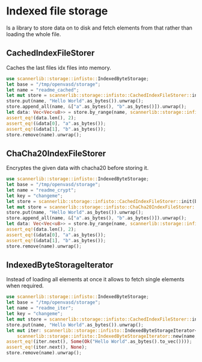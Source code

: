 # Indexed file storage

Is a library to store data on to disk and fetch elements from that rather than loading the whole file.

## CachedIndexFileStorer

Caches the last files idx files into memory.

```rust
use scannerlib::storage::infisto::IndexedByteStorage;
let base = "/tmp/openvasd/storage";
let name = "readme_cached";
let mut store = scannerlib::storage::infisto::CachedIndexFileStorer::init(base).unwrap();
store.put(name, "Hello World".as_bytes()).unwrap();
store.append_all(name, &["a".as_bytes(), "b".as_bytes()]).unwrap();
let data: Vec<Vec<u8>> = store.by_range(name, scannerlib::storage::infisto::Range::Between(1, 3)).unwrap();
assert_eq!(data.len(), 2);
assert_eq!(&data[0], "a".as_bytes());
assert_eq!(&data[1], "b".as_bytes());
store.remove(name).unwrap();
```

## ChaCha20IndexFileStorer

Encryptes the given data with chacha20 before storing it.

```rust
use scannerlib::storage::infisto::IndexedByteStorage;
let base = "/tmp/openvasd/storage";
let name = "readme_crypt";
let key = "changeme";
let store = scannerlib::storage::infisto::CachedIndexFileStorer::init(base).unwrap();
let mut store = scannerlib::storage::infisto::ChaCha20IndexFileStorer::new(store, key);
store.put(name, "Hello World".as_bytes()).unwrap();
store.append_all(name, &["a".as_bytes(), "b".as_bytes()]).unwrap();
let data: Vec<Vec<u8>> = store.by_range(name, scannerlib::storage::infisto::Range::Between(1, 3)).unwrap();
assert_eq!(data.len(), 2);
assert_eq!(&data[0], "a".as_bytes());
assert_eq!(&data[1], "b".as_bytes());
store.remove(name).unwrap();
```

## IndexedByteStorageIterator

Instead of loading all elements at once it allows to fetch single elements when required.
 
```rust
use scannerlib::storage::infisto::IndexedByteStorage;
let base = "/tmp/openvasd/storage";
let name = "readme_iter";
let key = "changeme";
let mut store = scannerlib::storage::infisto::CachedIndexFileStorer::init(base).unwrap();
store.put(name, "Hello World".as_bytes()).unwrap();
let mut iter: scannerlib::storage::infisto::IndexedByteStorageIterator<_, Vec<u8>> =
    scannerlib::storage::infisto::IndexedByteStorageIterator::new(name, store.clone()).unwrap();
assert_eq!(iter.next(), Some(Ok("Hello World".as_bytes().to_vec())));
assert_eq!(iter.next(), None);
store.remove(name).unwrap();
```

